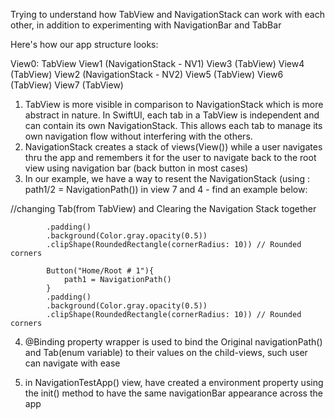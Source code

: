Trying to understand how TabView and NavigationStack can work with each other, in addition to experimenting with NavigationBar and TabBar

Here's how our app structure looks:

View0: TabView
  View1 (NavigationStack - NV1)
    View3 (TabView)
    View4 (TabView)
  View2 (NavigationStack - NV2)
    View5 (TabView)
    View6 (TabView)
    View7 (TabView)

1) TabView is more visible in comparison to NavigationStack which is more abstract in nature. In SwiftUI, each tab in a TabView is independent and can contain its own NavigationStack. This allows each tab to manage its own navigation flow without interfering with the others.
2) NavigationStack creates a stack of views(View()) while a user navigates thru the app and remembers it for the user to navigate back to the root view using navigation bar (back button in most cases)
3) In our example, we have a way to resent the NavigationStack (using : path1/2 = NavigationPath()) in view 7 and 4 - find an example below:

//changing Tab(from TabView) and Clearing the Navigation Stack together
                            
            .padding()
            .background(Color.gray.opacity(0.5))
            .clipShape(RoundedRectangle(cornerRadius: 10)) // Rounded corners
            
            Button("Home/Root # 1"){
                path1 = NavigationPath()
            }
            .padding()
            .background(Color.gray.opacity(0.5))
            .clipShape(RoundedRectangle(cornerRadius: 10)) // Rounded corners

4) @Binding property wrapper is used to bind the Original navigationPath() and Tab(enum variable) to their values on the child-views, such user can navigate with ease

5) in NavigationTestApp() view, have created a environment property using the init() method to have the same navigationBar appearance across the app
     
